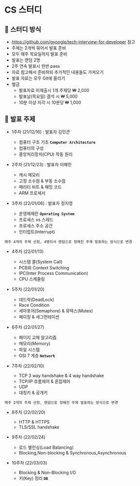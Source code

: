 # CS 스터디

## 📌 스터디 방식
- https://github.com/gyoogle/tech-interview-for-developer 참고
- 주제는 2개씩 묶어서 발표 준비
- 모두 매주 목요일까지 발표 준비
- 발표는 랜덤 2명
- 2주 연속 발표시 한번 pass
- 자료 참고해서 준비하되 추가적인 내용들도 가져오기
- 발표 자료는 모두 Git에 올리기
- 벌금
  - 발표자료 미제출시 1개 주제당 ₩ 2,000
  - 발표날(목요일) 결석 시 ₩ 5,000
  - 10분 이상 지각 시 10분당 ₩ 1,000 

## 📌 발표 주제

- 1주차 (21/12/16) : 발표자 김민관
  - 컴퓨터 구조 기초 **`Computer Architecture`**
  - 컴퓨터의 구성
  - 중앙처리장치(CPU) 작동 원리

- 2주차 (21/12/23) : 발표자 이혜민
  - 캐시 메모리
  - 고정 소수점 & 부동 소수점
  - 패리티 비트 & 해밍 코드
  - ARM 프로세서

- 3주차 (22/01/06) : 발표자 정지영
  - 운영체제란 **`Operating System`**
  - 프로세스 vs 스레드
  - 프로세스 주소 공간
  - 인터럽트(Interrupt)

`매주 4개의 주제 선정, 4명이서 랜덤으로 정해진 주제 발표하는 방식으로 변경`

- 4주차 (22/01/13) 
  - 시스템 콜(System Call)
  - PCB와 Context Switching
  - IPC(Inter Process Communication)
  - CPU 스케줄링

- 5주차 (22/01/20)
  - 데드락(DeadLock)
  - Race Condition
  - 세마포어(Semaphore) & 뮤텍스(Mutex)
  - 페이징 & 세그먼테이션

- 6주차 (22/01/27)
  - 페이지 교체 알고리즘
  - 메모리(Memory)
  - 파일 시스템</br>
  - OSI 7 계층 **`Network`**
  
- 7주차 (22/02/10)
  - TCP 3 way handshake & 4 way handshake
  - TCP/IP 흐름제어 & 혼잡제어
  - UDP
  - 대칭키 & 공개키  

`매주 2개의 주제 선정, 랜덤으로 정해진 주제 발표하는 방식으로 변경`
- 8주차 (22/02/20)
  - HTTP & HTTPS
  - TLS/SSL handshake

- 9주차 (22/02/24)
  - 로드 밸런싱(Load Balancing)
  - Blocking,Non-blocking & Synchronous,Asynchronous  
 
- 10주차 (22/03/03)
  - Blocking & Non-Blocking I/O
  - 키(Key) 정리 **`DB`**
